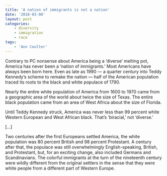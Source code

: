 ```yaml
---
title: 'A nation of immigrants is not a nation'
date: '2018-03-08'
layout: post
categories:
    - diversity
    - immigration
    - race
tags:
    - 'Ann Coulter'
---
```


Contrary to PC nonsense about America being a ‘diverse’ melting pot, America has never been a ‘nation of immigrants.’ Most Americans have always been born here. Even as late as 1990 — a quarter century into Teddy Kennedy’s scheme to remake the nation — half of the American population traced its roots to the black and white populace of 1790.  
  
Nearly the entire white population of America from 1600 to 1970 came from a geographic area of the world about twice the size of Texas. The entire black population came from an area of West Africa about the size of Florida.

Until Teddy Kennedy struck, America was never less than 99 percent white Western European and West African black. That’s ‘biracial,’ not ‘diverse.’

\[…\]

Two centuries after the first Europeans settled America, the white population was 80 percent British and 98 percent Protestant. A century after that, the populace was still overwhelmingly English-speaking, British, and Protestant, but, for an exciting change, also included Germans and Scandinavians. The colorful immigrants at the turn of the nineteenth century were wildly different from the original settlers in the sense that they were white people from a different part of Western Europe.